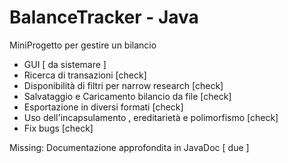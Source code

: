 # BalanceTracker - Java

MiniProgetto per gestire un bilancio
- GUI [ da sistemare ]
- Ricerca di transazioni [check]
- Disponibilità di filtri per narrow research [check]
- Salvataggio e Caricamento bilancio da file [check]
- Esportazione in diversi formati [check]
- Uso dell'incapsulamento , ereditarietà e polimorfismo [check]
- Fix bugs [check]

Missing:
Documentazione approfondita in JavaDoc [ due ]
